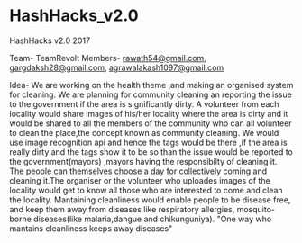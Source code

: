  # HashHacks_v2.0
HashHacks v2.0 2017 

Team- TeamRevolt
Members- rawath54@gmail.com, gargdaksh28@gmail.com, agrawalakash1097@gmail.com

Idea-  We are working on the health theme ,and making an organised system for cleaning. We are planning for community cleaning an
reporting the issue to the government if the area is significantly dirty. A volunteer from each locality would share images of his/her locality where the area is dirty and it would be shared to all the members of the community who can all volunteer to clean the place,the concept known as community cleaning. 
We would use image recognition api and hence the tags would be there ,if the area is really dirty and the tags show it to be so than the issue would be reported to the government(mayors) ,mayors having the responsibilty of cleaning it. The people can themselves choose a day for collectively coming and cleaning it.The organiser or the volunteer who uploades images of the locality would get to know all those who are interested to come and clean the locality.
Mantaining cleanliness would enable people to be disease free, and keep them away from diseases like respiratory allergies, mosquito-borne diseases(like malaria,dangue and chikunguniya).
"One way who mantains cleanliness keeps away diseases"
